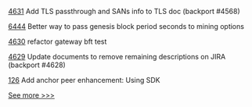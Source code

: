 
[4631](https://github.com/hyperledger/fabric/pull/4631) Add TLS passthrough and SANs info to TLS doc (backport #4568)

[6444](https://github.com/hyperledger/besu/pull/6444) Better way to pass genesis block period seconds to mining options

[4630](https://github.com/hyperledger/fabric/pull/4630) refactor gateway bft test

[4629](https://github.com/hyperledger/fabric/pull/4629) Update documents to remove remaining descriptions on JIRA (backport #4628)

[126](https://github.com/hyperledger-labs/hlf-connector/pull/126) Add anchor peer enhancement: Using SDK


[See more >>>](https://start-here.hyperledger.org/pull-requests)

